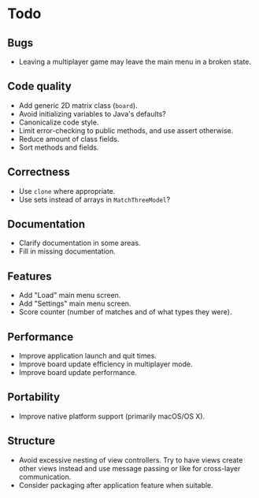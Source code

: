 # Todo #

## Bugs ##
+ Leaving a multiplayer game may leave the main menu in a broken state.

## Code quality ##
+ Add generic 2D matrix class (`board`).
+ Avoid initializing variables to Java's defaults?
+ Canonicalize code style.
+ Limit error-checking to public methods, and use assert otherwise.
+ Reduce amount of class fields.
+ Sort methods and fields.

## Correctness ##
+ Use `clone` where appropriate.
+ Use sets instead of arrays in `MatchThreeModel`?

## Documentation ##
+ Clarify documentation in some areas.
+ Fill in missing documentation.

## Features ##
+ Add "Load" main menu screen.
+ Add "Settings" main menu screen.
+ Score counter (number of matches and of what types they were).

## Performance ##
+ Improve application launch and quit times.
+ Improve board update efficiency in multiplayer mode.
+ Improve board update performance.

## Portability ##
+ Improve native platform support (primarily macOS/OS X).

## Structure ##
+ Avoid excessive nesting of view controllers. Try to have views create other
  views instead and use message passing or like for cross-layer communication.
+ Consider packaging after application feature when suitable.
